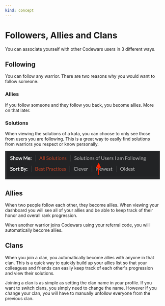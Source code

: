 ```yaml
---
kind: concept
---
```


# Followers, Allies and Clans

You can associate yourself with other Codewars users in 3 different ways. 

## Following

You can follow any warrior. There are two reasons why you would want to follow someone. 

### Allies
If you follow someone and they follow you back, you become allies. More on that later. 

### Solutions 

When viewing the solutions of a kata, you can choose to only see those from users you are following. This is a great way to easily find solutions from warriors you respect or know personally.

![Solutions](./solutions.png)

## Allies

When two people follow each other, they become allies. When viewing your dashboard you will see all of your allies and be able to keep track of their honor and overall rank progression.

When another warrior joins Codewars using your referral code, you will automatically become allies.

## Clans

When you join a clan, you automatically become allies with anyone in that clan. This is a quick way to quickly build up your allies list so that your colleagues and friends can easily keep track of each other's progression and view their solutions. 

Joining a clan is as simple as setting the clan name in your profile. If you want to switch clans, you simply need to change the name. However if you change your clan, you will have to manually unfollow everyone from the previous clan. 
